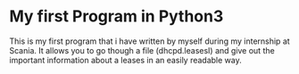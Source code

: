 # My first Program in Python3
This is my first program that i have written by myself during my internship at Scania. It allows you to go though a file (dhcpd.leasesI) and give out the important information about a leases in an easily readable way. 
